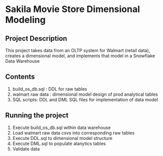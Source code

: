 # Sakila Movie Store Dimensional Modeling

## Project Description
This project takes data from an OLTP system for Walmart (retail data), creates a dimensional model, and implements that model in a Snowflake Data Warehouse

## Contents
1. build_os_db.sql : DDL for raw tables
2. walmart raw data : dimensional model design of prod analytical tables
3. SQL scripts: DDL and DML SQL files for implementation of data model

## Running the project
1. Execute build_os_db.sql within data warehouse
2. Load walmart raw data csvs into corresponding raw tables
2. Execute DDL.sql to dimensional model structure
3. Execute DML.sql to populate alanytics tables
4. Validate data